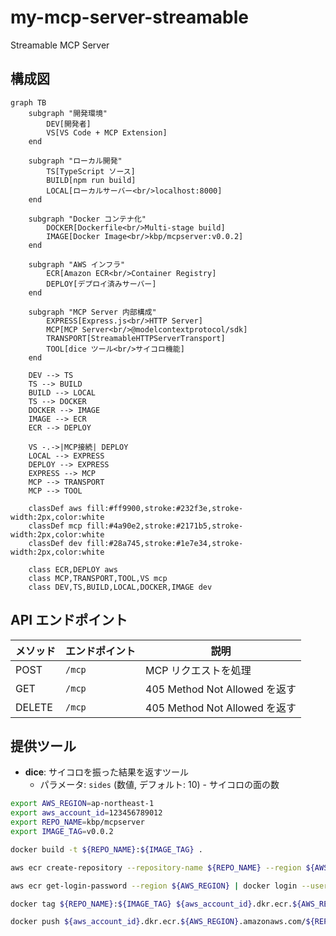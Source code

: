 # my-mcp-server-streamable

Streamable MCP Server

## 構成図

```mermaid
graph TB
    subgraph "開発環境"
        DEV[開発者]
        VS[VS Code + MCP Extension]
    end
    
    subgraph "ローカル開発"
        TS[TypeScript ソース]
        BUILD[npm run build]
        LOCAL[ローカルサーバー<br/>localhost:8000]
    end
    
    subgraph "Docker コンテナ化"
        DOCKER[Dockerfile<br/>Multi-stage build]
        IMAGE[Docker Image<br/>kbp/mcpserver:v0.0.2]
    end
    
    subgraph "AWS インフラ"
        ECR[Amazon ECR<br/>Container Registry]
        DEPLOY[デプロイ済みサーバー]
    end
    
    subgraph "MCP Server 内部構成"
        EXPRESS[Express.js<br/>HTTP Server]
        MCP[MCP Server<br/>@modelcontextprotocol/sdk]
        TRANSPORT[StreamableHTTPServerTransport]
        TOOL[dice ツール<br/>サイコロ機能]
    end
    
    DEV --> TS
    TS --> BUILD
    BUILD --> LOCAL
    TS --> DOCKER
    DOCKER --> IMAGE
    IMAGE --> ECR
    ECR --> DEPLOY
    
    VS -.->|MCP接続| DEPLOY
    LOCAL --> EXPRESS
    DEPLOY --> EXPRESS
    EXPRESS --> MCP
    MCP --> TRANSPORT
    MCP --> TOOL
    
    classDef aws fill:#ff9900,stroke:#232f3e,stroke-width:2px,color:white
    classDef mcp fill:#4a90e2,stroke:#2171b5,stroke-width:2px,color:white
    classDef dev fill:#28a745,stroke:#1e7e34,stroke-width:2px,color:white
    
    class ECR,DEPLOY aws
    class MCP,TRANSPORT,TOOL,VS mcp
    class DEV,TS,BUILD,LOCAL,DOCKER,IMAGE dev
```

## API エンドポイント

| メソッド | エンドポイント | 説明 |
|---------|---------------|------|
| POST | `/mcp` | MCP リクエストを処理 |
| GET | `/mcp` | 405 Method Not Allowed を返す |
| DELETE | `/mcp` | 405 Method Not Allowed を返す |

## 提供ツール

- **dice**: サイコロを振った結果を返すツール
  - パラメータ: `sides` (数値, デフォルト: 10) - サイコロの面の数

```bash
export AWS_REGION=ap-northeast-1
export aws_account_id=123456789012
export REPO_NAME=kbp/mcpserver
export IMAGE_TAG=v0.0.2
```

```bash
docker build -t ${REPO_NAME}:${IMAGE_TAG} .

aws ecr create-repository --repository-name ${REPO_NAME} --region ${AWS_REGION}

aws ecr get-login-password --region ${AWS_REGION} | docker login --username AWS --password-stdin ${aws_account_id}.dkr.ecr.${AWS_REGION}.amazonaws.com

docker tag ${REPO_NAME}:${IMAGE_TAG} ${aws_account_id}.dkr.ecr.${AWS_REGION}.amazonaws.com/${REPO_NAME}:${IMAGE_TAG}

docker push ${aws_account_id}.dkr.ecr.${AWS_REGION}.amazonaws.com/${REPO_NAME}:${IMAGE_TAG}
```
